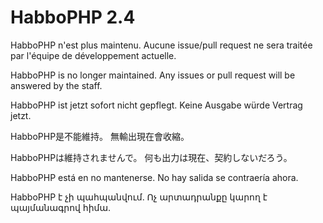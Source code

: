 HabboPHP 2.4
==============

HabboPHP n'est plus maintenu.
Aucune issue/pull request ne sera traitée par l'équipe de développement actuelle.

HabboPHP is no longer maintained.
Any issues or pull request will be answered by the staff.

HabboPHP ist jetzt sofort nicht gepflegt.
Keine Ausgabe würde Vertrag jetzt.

HabboPHP是不能維持。 
無輸出現在會收縮。

HabboPHPは維持されませんで。 
何も出力は現在、契約しないだろう。

HabboPHP está en no mantenerse. 
No hay salida se contraería ahora.

HabboPHP է չի պահպանվում. 
Ոչ արտադրանքը կարող է պայմանագրով հիմա.
